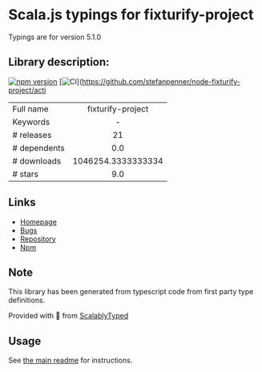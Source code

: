 
# Scala.js typings for fixturify-project

Typings are for version 5.1.0

## Library description:
[![npm version](https://badge.fury.io/js/fixturify-project.svg)](https://badge.fury.io/js/fixturify-project) [![CI](https://github.com/stefanpenner/node-fixturify-project/workflows/CI/badge.svg)](https://github.com/stefanpenner/node-fixturify-project/acti

|                    |                 |
| ------------------ | :-------------: |
| Full name          | fixturify-project |
| Keywords           | - |
| # releases         | 21 |
| # dependents       | 0.0 |
| # downloads        | 1046254.3333333334 |
| # stars            | 9.0 |

## Links
- [Homepage](https://github.com/stefanpenner/node-fixturify-project#readme)
- [Bugs](https://github.com/stefanpenner/node-fixturify-project/issues)
- [Repository](https://github.com/stefanpenner/node-fixturify-project)
- [Npm](https://www.npmjs.com/package/fixturify-project)
    


## Note
This library has been generated from typescript code from first party type definitions.

Provided with :purple_heart: from [ScalablyTyped](https://github.com/oyvindberg/ScalablyTyped)

## Usage
See [the main readme](../../readme.md) for instructions.


